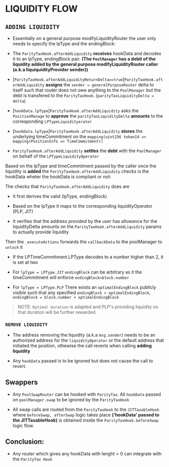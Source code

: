
# LIQUIDITY FLOW

## `ADDING LIQUIDITY`

- Essentially on a general purpose modifyLiquidityRouter the user
only needs to specify the lpType and the endingBlock:


- The `ParityTaxHook.afterAddLiquidity` **receives** hookData and decodes it to an lpType, endingBlock pair.
__(The `PoolManager` has a debit of the liquidity added by the general purpose modifyLiquidityRouter caller (a.k.a liquiquidityProvider sender))__

- [`ParityTaxHook.afterAddLiquidityReturnDelta==true`]`ParityTaxHook.afterAddLiquidity` **assigns** the `sender = generalPurposeRouter` delta to itself such that router does not owe anything to the `PoolManager` but the debt is transfered to the `ParityTaxHook`. (`parityTaxLiquidityDelta = delta`)

- [`hookData.lpType`]`ParityTaxHook.afterAddLiquidity` asks the `PositionManage` to **approve** the `parityTaxLiquidityDelta` **amounts** to the corresponding `LPTypeLiquidityerator`

- [`hookData.lpType`]`ParityTaxHook.afterAddLiquidity` **stores** the underlying timeCommitment
on the `mapping(uint256 tokenId => mapping(PositionInfo => TimeCommitment))`

-  `ParityTaxHook.afterAddLiquidity` **settles** the __debt__ with the `PoolManager` on behalf of the `LPTypeLiquidityOperator`










Based on the lpType and timeCommitment passed by the caller once the liquidity is **added** the `ParityTaxHook.afterAddLiquidity`
checks is the hookData wheter the hookData is compliant or not:

The checks that `ParityTaxHook.afterAddLiquidity` does are

- It first derives the valid (lpType, endingBlock)

- Based on the lpType it maps to the corresponding liquidityOperator (PLP, JIT)

- It verifies that the address provided by the user has allowance for the liquidityDelta amounts on the `ParityTaxHook.afterAddLiquidity` params to actually provide liquidity   


Then the `_executeActions` forwards the `callbackData` to the poolManager to `unlock` it 
- If the LPTimeCommitment.LPType decodes to a number higher than 2, it is set at two
-  For `lpType = LPType.JIT` `endingBlock` can be arbitrary as it the
timeCommitment will enforce `endingBlock=block.number`


- For `lpType = LPType.PLP` There exists an `optimalEndingBlock` publicly visible such that any specified `endingBlock > optimalEndingBlock`, `endingBlock = block.number + optimalEndingBlock`


> NOTE: `Optimal duration` is adapted and PLP's providing liquidity on that duration will be further rewarded.

### `REMOVE LIQUIDITY`

- The address removing the liquidity (a.k.a `msg.sender`) needs to be an authorized address for the `liquidityOperator` or the default address that initiated the position, othewise the call reverts  when calling 
__adding liquidity__

- Any `hookData` passed is to be ignored but does not cause the call to revert.


## Swappers

- Any `PoolSwapRouter` can be hooked with `ParityTax`. All `hookData` passed on `poolManager.swap` to be ignored by the `ParityTaxHook`

- All swap calls are routed from the `ParityTaxHook` to the `JITTaxableHook` where `beforeSwap, afterSwap` logic takes place __('hookData' passed to the JITTaxableHook)__ is obtained inside the `ParityTaxHook.beforeSwap` logic flow.

## Conclusion:

- Any router which gives any hookData with lenght > 0 can integrate with the `ParityTax Hook`